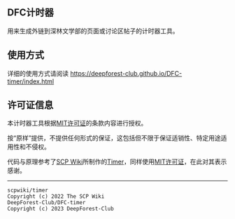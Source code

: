 ## DFC计时器
用来生成外链到深林文学部的页面或讨论区帖子的计时器工具。

## 使用方式
详细的使用方式请阅读 https://deepforest-club.github.io/DFC-timer/index.html

## 许可证信息
本计时器工具根据[MIT许可证](LICENSE.md)的条款内容进行授权。

按“原样”提供，不提供任何形式的保证，这包括但不限于保证适销性、特定用途适用性和不侵权。

代码与原理参考了[SCP Wiki](https://github.com/scpwiki)所制作的[Timer](https://github.com/scpwiki/timer)，同样使用[MIT许可证](https://github.com/scpwiki/timer/blob/main/LICENSE.md)，在此对其表示感谢。

---------

```
scpwiki/timer
Copyright (c) 2022 The SCP Wiki
DeepForest-Club/DFC-timer
Copyright (c) 2023 DeepForest-Club
```
